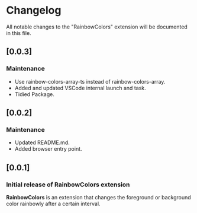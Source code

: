 # Changelog

All notable changes to the "RainbowColors" extension will be documented in this file.

## [0.0.3]

### Maintenance

- Use rainbow-colors-array-ts instead of rainbow-colors-array.
- Added and updated VSCode internal launch and task.
- Tidied Package.

## [0.0.2]

### Maintenance

- Updated README.md.
- Added browser entry point.

## [0.0.1]

### Initial release of RainbowColors extension

**RainbowColors** is an extension that changes the foreground or background color rainbowly after a certain interval.
